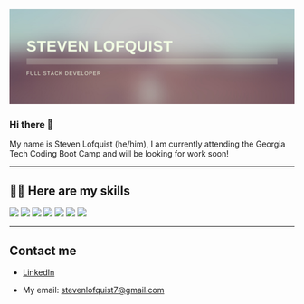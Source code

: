 ![Banner](./images/github-banner.png)

### Hi there 👋


My name is Steven Lofquist (he/him), I am currently attending the Georgia Tech Coding Boot Camp and will be looking for work soon!

---

## 👨‍💻 Here are my skills 


<img src=https://img.shields.io/badge/Code-JavaScipt-yellow/>
<img src=https://img.shields.io/badge/Code-React-yellow/>
<img src=https://img.shields.io/badge/Code-MySQL-yellow/>
<img src=https://img.shields.io/badge/Code-CSS-yellow/>
<img src=https://img.shields.io/badge/Code-CSS-yellow/>
<img src=https://img.shields.io/badge/ORM-Sequelize-yellow/>
<img src=https://img.shields.io/badge/Shell-Bash-yellow/>

---
## Contact me

* [LinkedIn](https://www.linkedin.com/in/steven-lofquist-49312a19b/)

* My email: stevenlofquist7@gmail.com